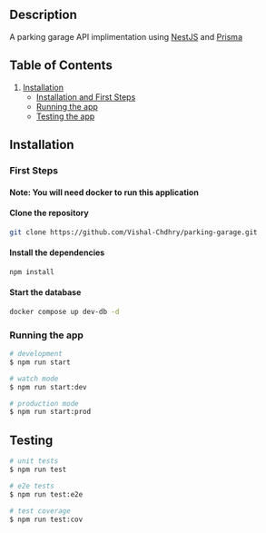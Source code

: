 ## Description
A parking garage API implimentation using [NestJS](https://github.com/nestjs/nest) and [Prisma](https://www.prisma.io/)


## Table of Contents
1. [Installation](#installation)
   * [Installation and First Steps](#first-steps)
   * [Running the app](#running-the-app)
   * [Testing the app](#testing)
## Installation 

### First Steps

#### Note: You will need docker to run this application
#### Clone the repository
```bash
git clone https://github.com/Vishal-Chdhry/parking-garage.git
```

#### Install the dependencies
```bash
npm install
```

#### Start the database
```bash
docker compose up dev-db -d
```

### Running the app

```bash
# development
$ npm run start

# watch mode
$ npm run start:dev

# production mode
$ npm run start:prod
```

## Testing

```bash
# unit tests
$ npm run test

# e2e tests
$ npm run test:e2e

# test coverage
$ npm run test:cov
```